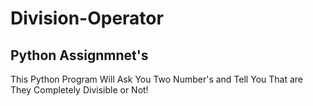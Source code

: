 # Division-Operator

## Python Assignmnet's

This Python Program Will Ask You Two Number's and Tell You That are They Completely Divisible or Not!
